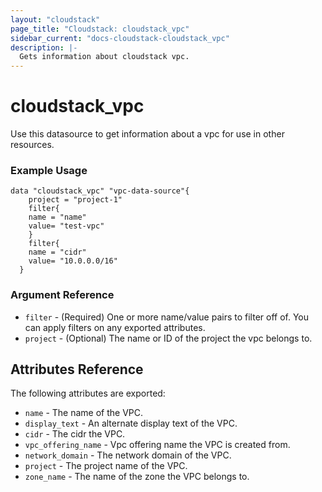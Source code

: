 ```yaml
---
layout: "cloudstack"
page_title: "Cloudstack: cloudstack_vpc"
sidebar_current: "docs-cloudstack-cloudstack_vpc"
description: |-
  Gets information about cloudstack vpc.
---
```


# cloudstack_vpc

Use this datasource to get information about a vpc for use in other resources.

### Example Usage

```hcl
data "cloudstack_vpc" "vpc-data-source"{
    project = "project-1"
    filter{
    name = "name"
    value= "test-vpc"
    }
    filter{
    name = "cidr"
    value= "10.0.0.0/16"
  }
```

### Argument Reference

* `filter` - (Required) One or more name/value pairs to filter off of. You can apply filters on any exported attributes.
* `project` - (Optional) The name or ID of the project the vpc belongs to.

## Attributes Reference

The following attributes are exported:

* `name` - The name of the VPC.
* `display_text` - An alternate display text of the VPC.
* `cidr` - The cidr the VPC.
* `vpc_offering_name` - Vpc offering name the VPC is created from.
* `network_domain` - The network domain of the VPC.
* `project` - The project name of the VPC.
* `zone_name` - The name of the zone the VPC belongs to.

